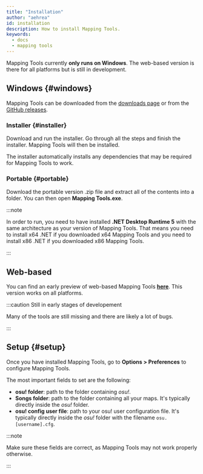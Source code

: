 ```yaml
---
title: "Installation"
author: "aehrea"
id: installation
description: How to install Mapping Tools.
keywords:
  - docs
  - mapping tools
---
```


Mapping Tools currently **only runs on Windows**. The web-based version is there for all platforms but is still in development.

## Windows {#windows}

Mapping Tools can be downloaded from the [downloads page](/download) or from the [GitHub releases](https://github.com/OliBomby/Mapping_Tools/releases).

### Installer {#installer}

Download and run the installer. Go through all the steps and finish the installer. Mapping Tools will then be installed.

The installer automatically installs any dependencies that may be required for Mapping Tools to work.

### Portable {#portable}

Download the portable version .zip file and extract all of the contents into a folder. You can then open **Mapping Tools.exe**.

:::note

In order to run, you need to have installed **.NET Desktop Runtime 5** with the same architecture as your version of Mapping Tools. That means you need to install x64 .NET if you downloaded x64 Mapping Tools and you need to install x86 .NET if you downloaded x86 Mapping Tools.

:::

## Web-based

You can find an early preview of web-based Mapping Tools [**here**](https://misakura-rin.github.io/mapping-tools-web/). This version works on all platforms.

:::caution Still in early stages of developement

Many of the tools are still missing and there are likely a lot of bugs.

:::

## Setup {#setup}

Once you have installed Mapping Tools, go to **Options > Preferences** to configure Mapping Tools.

The most important fields to set are the following:

- **osu! folder**: path to the folder containing _osu!_.
- **Songs folder**: path to the folder containing all your maps. It's typically directly inside the _osu!_ folder.
- **osu! config user file**: path to your osu! user configuration file. It's typically directly inside the _osu!_ folder with the filename `osu.[username].cfg`.

:::note

Make sure these fields are correct, as Mapping Tools may not work properly otherwise.

:::